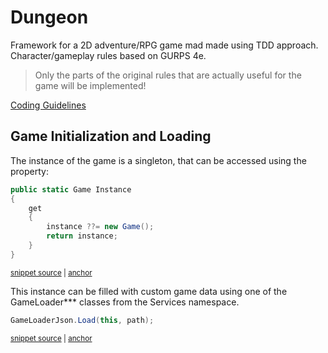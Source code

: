 <!--
GENERATED FILE - DO NOT EDIT
This file was generated by [MarkdownSnippets](https://github.com/SimonCropp/MarkdownSnippets).
Source File: /README.source.md
To change this file edit the source file and then run MarkdownSnippets.
-->

# Dungeon

Framework for a 2D adventure/RPG game mad made using TDD approach.
Character/gameplay rules based on GURPS 4e.

> Only the parts of the original rules that are actually useful for the game will be implemented!

[Coding Guidelines](Docs/codingGuidelines.md)

## Game Initialization and Loading

The instance of the game is a singleton, that can be accessed using the property:

<!-- snippet: GameInstance -->
<a id='snippet-gameinstance'></a>
```cs
public static Game Instance
{
    get
    {
        instance ??= new Game();
        return instance;
    }
}
```
<sup><a href='/Dungeon/GameLogic/Game.cs#L70-L79' title='Snippet source file'>snippet source</a> | <a href='#snippet-gameinstance' title='Start of snippet'>anchor</a></sup>
<!-- endSnippet -->

This instance can be filled with custom game data using one of the GameLoader*** classes from the Services namespace.

<!-- snippet: GameLoaderJson -->
<a id='snippet-gameloaderjson'></a>
```cs
GameLoaderJson.Load(this, path);
```
<sup><a href='/Dungeon/GameLogic/Game.cs#L40-L42' title='Snippet source file'>snippet source</a> | <a href='#snippet-gameloaderjson' title='Start of snippet'>anchor</a></sup>
<!-- endSnippet -->
